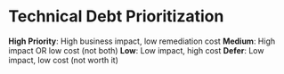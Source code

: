 # Technical Debt Prioritization
**High Priority**: High business impact, low remediation cost
**Medium**: High impact OR low cost (not both)
**Low**: Low impact, high cost
**Defer**: Low impact, low cost (not worth it)
